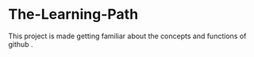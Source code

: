 # The-Learning-Path
This project is made getting familiar about the concepts and functions of github .
